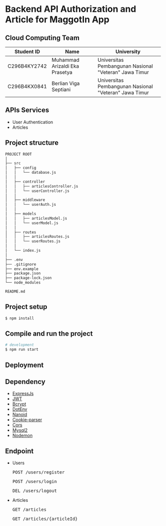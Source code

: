 # Backend API Authorization and Article for MaggotIn App

## Cloud Computing Team 
| Student ID | Name | University |
| ------ | ------ | ------ |
|C296B4KY2742| Muhammad Arizaldi Eka Prasetya | Universitas Pembangunan Nasional "Veteran" Jawa Timur|
|C296B4KX0841|Berlian Viga Septiani| Universitas Pembangunan Nasional "Veteran" Jawa Timur|

## APIs Services
- User Authentication
- Articles

## Project structure
```bash
PROJECT ROOT
│
├── src
│   ├── config
│   │   └── database.js            
│   │
│   ├── controller
│   │   ├── articlesController.js  
│   │   └── userController.js      
│   │
│   ├── middleware
│   │   └── userAuth.js            
│   │
│   ├── models
│   │   ├── articlesModel.js       
│   │   └── userModel.js           
│   │
│   ├── routes
│   │   ├── articlesRoutes.js      
│   │   └── userRoutes.js          
│   │
│   └── index.js                   
│
├── .env                           
├── .gitignore                     
├── env.example                    
├── package.json                   
├── package-lock.json              
└── node_modules                   

README.md
```
## Project setup

```bash
$ npm install
```

## Compile and run the project

```bash
# development
$ npm run start
```

## Deployment 

## Dependency
* [ExpressJs](https://www.npmjs.com/package/express)
* [JWT](https://www.npmjs.com/package/jsonwebtoken)
* [Bcrypt](https://www.npmjs.com/package/bcrypt)
* [DotEnv](https://www.npmjs.com/package/dotenv)
* [Nanoid](https://www.npmjs.com/package/nanoid)
* [Cookie-parser](https://www.npmjs.com/package/cookie-parser)
* [Cors](https://www.npmjs.com/package/cors)
* [Mysql2](https://www.npmjs.com/package/mysql2)
* [Nodemon](https://www.npmjs.com/package/nodemon)

## Endpoint
- Users
  <pre>POST /users/register</pre>
  <pre>POST /users/login</pre>
  <pre>DEL /users/logout</pre>

- Articles
  <pre>GET /articles</pre>
  <pre>GET /articles/{articleId}</pre>
